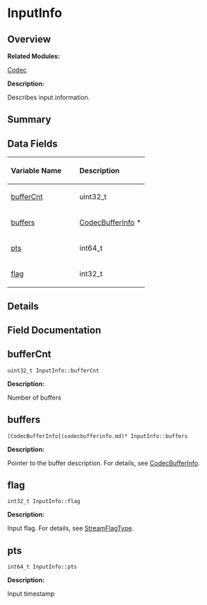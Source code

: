 # InputInfo<a name="EN-US_TOPIC_0000001054879536"></a>

## **Overview**<a name="section511833735093531"></a>

**Related Modules:**

[Codec](codec.md)

**Description:**

Describes input information. 

## **Summary**<a name="section1541725750093531"></a>

## Data Fields<a name="pub-attribs"></a>

<a name="table1012028454093531"></a>
<table><thead align="left"><tr id="row69252047093531"><th class="cellrowborder" valign="top" width="50%" id="mcps1.1.3.1.1"><p id="p1824613706093531"><a name="p1824613706093531"></a><a name="p1824613706093531"></a>Variable Name</p>
</th>
<th class="cellrowborder" valign="top" width="50%" id="mcps1.1.3.1.2"><p id="p1295114853093531"><a name="p1295114853093531"></a><a name="p1295114853093531"></a>Description</p>
</th>
</tr>
</thead>
<tbody><tr id="row1343883992093531"><td class="cellrowborder" valign="top" width="50%" headers="mcps1.1.3.1.1 "><p id="p1370046274093531"><a name="p1370046274093531"></a><a name="p1370046274093531"></a><a href="inputinfo.md#adf0831b639d3e7e3b99c5cb2de16fad5">bufferCnt</a></p>
</td>
<td class="cellrowborder" valign="top" width="50%" headers="mcps1.1.3.1.2 "><p id="p519379954093531"><a name="p519379954093531"></a><a name="p519379954093531"></a>uint32_t </p>
</td>
</tr>
<tr id="row2058237168093531"><td class="cellrowborder" valign="top" width="50%" headers="mcps1.1.3.1.1 "><p id="p960702536093531"><a name="p960702536093531"></a><a name="p960702536093531"></a><a href="inputinfo.md#ad759a3e9cef5806ffbf9dbff601d3897">buffers</a></p>
</td>
<td class="cellrowborder" valign="top" width="50%" headers="mcps1.1.3.1.2 "><p id="p333331975093531"><a name="p333331975093531"></a><a name="p333331975093531"></a><a href="codecbufferinfo.md">CodecBufferInfo</a> * </p>
</td>
</tr>
<tr id="row638800538093531"><td class="cellrowborder" valign="top" width="50%" headers="mcps1.1.3.1.1 "><p id="p302066625093531"><a name="p302066625093531"></a><a name="p302066625093531"></a><a href="inputinfo.md#acc69e5b615cd5fbe52626fb52cb1b90e">pts</a></p>
</td>
<td class="cellrowborder" valign="top" width="50%" headers="mcps1.1.3.1.2 "><p id="p1331730356093531"><a name="p1331730356093531"></a><a name="p1331730356093531"></a>int64_t </p>
</td>
</tr>
<tr id="row725257484093531"><td class="cellrowborder" valign="top" width="50%" headers="mcps1.1.3.1.1 "><p id="p326480471093531"><a name="p326480471093531"></a><a name="p326480471093531"></a><a href="inputinfo.md#a80d14d367be6484c1487d4fd2cef7e5f">flag</a></p>
</td>
<td class="cellrowborder" valign="top" width="50%" headers="mcps1.1.3.1.2 "><p id="p1087919664093531"><a name="p1087919664093531"></a><a name="p1087919664093531"></a>int32_t </p>
</td>
</tr>
</tbody>
</table>

## **Details**<a name="section1381757839093531"></a>

## **Field Documentation**<a name="section290707522093531"></a>

## bufferCnt<a name="adf0831b639d3e7e3b99c5cb2de16fad5"></a>

```
uint32_t InputInfo::bufferCnt
```

 **Description:**

Number of buffers 

## buffers<a name="ad759a3e9cef5806ffbf9dbff601d3897"></a>

```
[CodecBufferInfo](codecbufferinfo.md)* InputInfo::buffers
```

 **Description:**

Pointer to the buffer description. For details, see  [CodecBufferInfo](codecbufferinfo.md). 

## flag<a name="a80d14d367be6484c1487d4fd2cef7e5f"></a>

```
int32_t InputInfo::flag
```

 **Description:**

Input flag. For details, see  [StreamFlagType](codec.md#ga8a15793172118d64d8adeba0c8544e84). 

## pts<a name="acc69e5b615cd5fbe52626fb52cb1b90e"></a>

```
int64_t InputInfo::pts
```

 **Description:**

Input timestamp 

